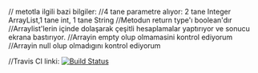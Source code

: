 

// metotla ilgili bazi bilgiler:
//4 tane parametre alıyor: 2 tane Integer ArrayList,1 tane int, 1 tane String
//Metodun return type'ı boolean'dır
//Arraylist'lerin içinde dolaşarak çeşitli hesaplamalar yaptırıyor ve sonucu ekrana bastırıyor.
//Arrayin empty olup olmamasini kontrol ediyorum
//Arrayin null olup olmadıgını kontrol ediyorum

//Travis CI linki:
[![Build Status](https://app.travis-ci.com/Zehraatalay/myDemoApp.svg?token=B1VyhcoDjqbVmpr5Gzvz&branch=master)](https://app.travis-ci.com/Zehraatalay/myDemoApp)